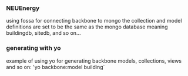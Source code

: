 ### NEUEnergy

using fossa for connecting backbone to mongo
the collection and model definitions are set to be the same as the mongo database meaning buildingdb, sitedb, and so on...

### generating with yo
example of using yo for generating backbone models, collections, views and so on: 'yo backbone:model building`